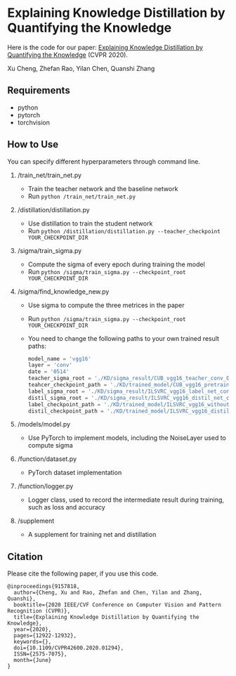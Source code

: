 

<!-- PROJECT TITLE -->
# Explaining Knowledge Distillation by Quantifying the Knowledge

<!-- ABOUT THE PROJECT -->

Here is the code for our paper: [Explaining Knowledge Distillation by Quantifying the Knowledge](https://arxiv.org/abs/2003.03622) (CVPR 2020).

Xu Cheng, Zhefan Rao, Yilan Chen, Quanshi Zhang

<!-- GETTING STARTED -->
## Requirements

- python
- pytorch
- torchvision

## How to Use

You can specify different hyperparameters through command line.

1. /train_net/train_net.py                     

   - Train the teacher network and the baseline network
   - Run `python /train_net/train_net.py`

2. /distillation/distillation.py               

   - Use distillation to train the student network
   - Run `python /distillation/distillation.py --teacher_checkpoint YOUR_CHECKPOINT_DIR`

3. /sigma/train_sigma.py                     

   - Compute the sigma of every epoch during training the model
   - Run `python /sigma/train_sigma.py --checkpoint_root YOUR_CHECKPOINT_DIR`

4. /sigma/find_knowledge_new.py     

   - Use sigma to compute the three metrices in the paper

   - Run `python /sigma/train_sigma.py --checkpoint_root YOUR_CHECKPOINT_DIR`

   - You need to change the following paths to your own trained result paths:

     ```python
     model_name = 'vgg16'
     layer = 'conv'
     date = '0514'
     teacher_sigma_root = './KD/sigma_result/CUB_vgg16_teacher_conv_0201/'
     teahcer_checkpoint_path = './KD/trained_model/CUB_vgg16_pretrain_106/'
     label_sigma_root = './KD/sigma_result/ILSVRC_vgg16_label_net_conv_0415/'
     distil_sigma_root = './KD/sigma_result/ILSVRC_vgg16_distil_net_conv_0415/'
     label_checkpoint_path = './KD/trained_model/ILSVRC_vgg16_without_pretrain_1018/'
     distil_checkpoint_path = './KD/trained_model/ILSVRC_vgg16_distil_conv_0415/'
     ```

5. /models/model.py                            

   - Use PyTorch to implement models, including the NoiseLayer used to compute sigma

6. /function/dataset.py                        

   - PyTorch dataset implementation

7. /function/logger.py                          

   - Logger class, used to record the intermediate result during training, such as loss and accuracy

8. /supplement                                     

   - A supplement for training net and distillation


## Citation

Please cite the following paper, if you use this code.

```
@inproceedings{9157818,
  author={Cheng, Xu and Rao, Zhefan and Chen, Yilan and Zhang, Quanshi},
  booktitle={2020 IEEE/CVF Conference on Computer Vision and Pattern Recognition (CVPR)}, 
  title={Explaining Knowledge Distillation by Quantifying the Knowledge}, 
  year={2020},
  pages={12922-12932},
  keywords={},
  doi={10.1109/CVPR42600.2020.01294},
  ISSN={2575-7075},
  month={June}
}
```






